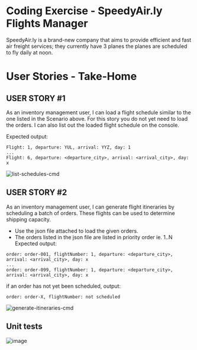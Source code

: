 # Coding Exercise - SpeedyAir.ly Flights Manager

SpeedyAir.ly is a brand-new company that aims to provide efficient and fast air freight services; they currently
have 3 planes the planes are scheduled to fly daily at noon. 

# User Stories - Take-Home

## USER STORY #1
As an inventory management user, I can load a flight schedule similar to the one listed in the Scenario above. For
this story you do not yet need to load the orders. I can also list out the loaded flight schedule on the console.

Expected output:
```
Flight: 1, departure: YUL, arrival: YYZ, day: 1
...
Flight: 6, departure: <departure_city>, arrival: <arrival_city>, day: x
```
![list-schedules-cmd](https://github.com/Kosat/SpeedyAir/assets/153023/962ffa24-310d-4fea-8d21-befc4765188a)

## USER STORY #2
As an inventory management user, I can generate flight itineraries by scheduling a batch of orders. These flights
can be used to determine shipping capacity.
- Use the json file attached to load the given orders.
- The orders listed in the json file are listed in priority order ie. 1..N
Expected output:
```
order: order-001, flightNumber: 1, departure: <departure_city>, arrival: <arrival_city>, day: x
...
order: order-099, flightNumber: 1, departure: <departure_city>, arrival: <arrival_city>, day: x
```
if an order has not yet been scheduled, output:
```
order: order-X, flightNumber: not scheduled
```
![generate-itineraries-cmd](https://github.com/Kosat/SpeedyAir/assets/153023/eb2dfe80-64ac-4c8e-87cb-56e4250b7014)

## Unit tests
![image](https://github.com/Kosat/SpeedyAir/assets/153023/8f1a8b10-ff95-43e2-967f-8471b81e5561)
